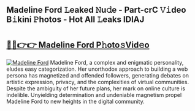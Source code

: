 ## Madeline Ford 𝙻eaked 𝙽u𝚍e - Part-crC 𝚅𝚒deo B𝚒kini 𝙿hotos - Hot All 𝙻eaks lDIAJ

# <h2><a href="http://ld1cjul.urlbe.top/?page=Madeline+Ford">🔗🔗👉👉 Madeline Ford P𝚑oto𝚜Vid𝚎o</a></h2>

[![Madeline Ford](https://i.imgur.com/eBuTRDB.gif)](http://ld1cjul.urlbe.top/?page=Madeline+Ford)
Madeline Ford, a complex and enigmatic personality, eludes easy categorization. Her unorthodox approach to building a web persona has magnetized and offended followers, generating debates on artistic expression, privacy, and the complexities of virtual communities. Despite the ambiguity of her future plans, her mark on online culture is indelible. Unyielding determination and undeniable magnetism propel Madeline Ford to new heights in the digital community.
